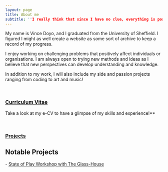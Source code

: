 ```yaml
---
layout: page
title: About me
subtitle: ''I really think that since I have no clue, everything is possible''
---
```


My name is Vince Doyo, and I graduated from the University of Sheffield. I figured I might as well create a website as some sort of archive to keep a record of my progress. 

I enjoy working on challenging problems that positively affect individuals or organisations. I am always open to trying new methods and ideas as I believe that new perspectives can develop understanding and knowledge.

In addition to my work, I will also include my side and passion projects ranging from coding to art and music!

&nbsp;
&nbsp;

### [Curriculum Vitae](https://vincedoyo.xyz/cv)
Take a look at my e-CV to have a glimpse of my skills and experience!**

&nbsp;
&nbsp;

### [Projects](https://vincedoyo.xyz/projects)
## Notable Projects
\- [State of Play Workshop with The Glass-House](https://vincedoyo.xyz/2022-08-31-The-Glass-House/)

&nbsp;
